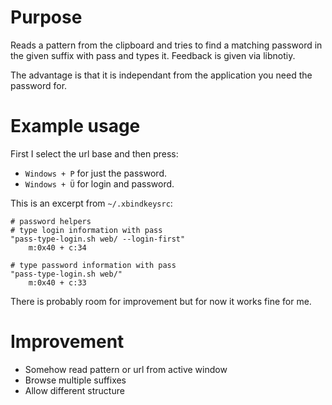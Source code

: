 # Purpose
Reads a pattern from the clipboard and tries to find a matching password in the given suffix with pass and types it. Feedback is given via libnotiy.

The advantage is that it is independant from the application you need the password for.

# Example usage

First I select the url base and then press:
* `Windows + P` for just the password.
* `Windows + Ü` for login and password.

This is an excerpt from `~/.xbindkeysrc`:
```
# password helpers
# type login information with pass
"pass-type-login.sh web/ --login-first"
    m:0x40 + c:34

# type password information with pass
"pass-type-login.sh web/"
    m:0x40 + c:33
```

There is probably room for improvement but for now it works fine for me.

# Improvement

* Somehow read pattern or url from active window
* Browse multiple suffixes
* Allow different structure

